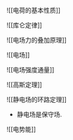 ![[电荷的基本性质]]

![[库仑定律]]

![[电场力的叠加原理]]

![[电场]]

![[电场强度通量]]

![[高斯定理]]

![[静电场的环路定理]]

- 静电场是保守场. 

![[电势能]]
